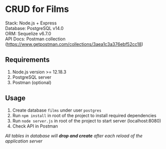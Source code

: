 # CRUD for Films

Stack: Node.js + Express <br>
Database: PostgreSQL v14.0 <br>
ORM: Sequelize v6.7.0 <br>
API Docs: Postman collection (https://www.getpostman.com/collections/3aea1c3a376ebf52cc18)

## Requirements
1. Node.js version >= 12.18.3
2. PostgreSQL server
3. Postman (optional)

## Usage

1. Create database `films` under user `postgres`
2. Run `npm install` in root of the project to install required dependencies
3. Run `node server.js` in root of the project to start server (localhost:8080)
4. Check API in Postman

*All tables in database will **drop and create** after each reload of the application server*
